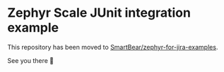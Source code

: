 # Zephyr Scale JUnit integration example

This repository has been moved to [SmartBear/zephyr-for-jira-examples](https://github.com/SmartBear/zephyr-for-jira-examples).

See you there 🙂
